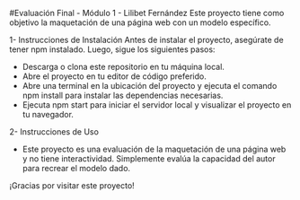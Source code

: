 #Evaluación Final - Módulo 1 - Lilibet Fernández
Este proyecto tiene como objetivo la maquetación de una página web con un modelo específico.

1- Instrucciones de Instalación
Antes de instalar el proyecto, asegúrate de tener npm instalado. Luego, sigue los siguientes pasos:

- Descarga o clona este repositorio en tu máquina local.
- Abre el proyecto en tu editor de código preferido.
- Abre una terminal en la ubicación del proyecto y ejecuta el comando npm install para instalar las dependencias necesarias.
- Ejecuta npm start para iniciar el servidor local y visualizar el proyecto en tu navegador.

2- Instrucciones de Uso
- Este proyecto es una evaluación de la maquetación de una página web y no tiene interactividad. Simplemente evalúa la capacidad del autor para recrear el modelo dado.

¡Gracias por visitar este proyecto!







